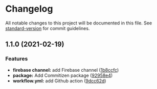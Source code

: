# Changelog

All notable changes to this project will be documented in this file. See [standard-version](https://github.com/conventional-changelog/standard-version) for commit guidelines.

## 1.1.0 (2021-02-19)


### Features

* **firebase channel:** add Firebase channel ([1b8ccfc](https://github.com/greenglobal/laravel-notification/commit/1b8ccfcce1b21d25a8751fdb566053768d746ed1))
* **package:** Add Commitizen package ([92958e4](https://github.com/greenglobal/laravel-notification/commit/92958e4d88623ac7d28611b07e3e63ceb0412564))
* **workflow.yml:** add Github action ([9dcc62d](https://github.com/greenglobal/laravel-notification/commit/9dcc62d1e6ff30fac654f8642139412a340b52c4))
